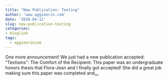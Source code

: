```yaml
---
title: "New Publication: Texting"
author: 'www.aggieerin.com'
date: '2018-04-12'
slug: new-publication-texting
categories:
- bloglink
tags:
  - aggieerincom
---
```


One more announcement! We just had a new publication accepted: "Textisms": The Comfort of the Recipient: This paper was an undergraduate honors thesis that Flora-Jean and I finally got accepted! She did a great job making sure this paper was completed and[... <i class="fas fa-external-link-alt"></i>](https://doomlab.github.io/post/new-publication-texting/)

